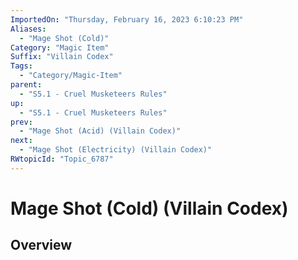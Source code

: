 ```yaml
---
ImportedOn: "Thursday, February 16, 2023 6:10:23 PM"
Aliases:
  - "Mage Shot (Cold)"
Category: "Magic Item"
Suffix: "Villain Codex"
Tags:
  - "Category/Magic-Item"
parent:
  - "S5.1 - Cruel Musketeers Rules"
up:
  - "S5.1 - Cruel Musketeers Rules"
prev:
  - "Mage Shot (Acid) (Villain Codex)"
next:
  - "Mage Shot (Electricity) (Villain Codex)"
RWtopicId: "Topic_6787"
---
```

# Mage Shot (Cold) (Villain Codex)
## Overview
